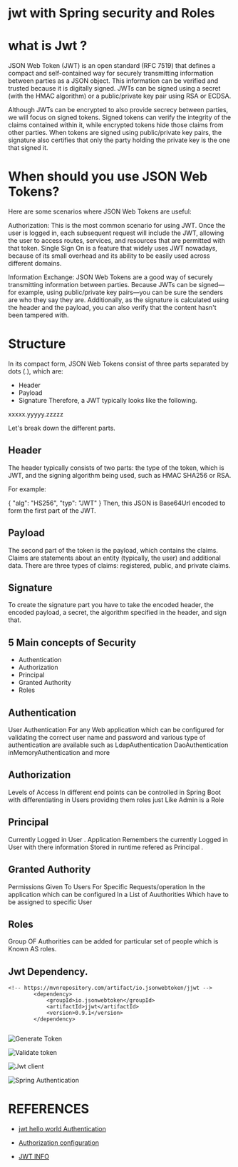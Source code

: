 # jwt with Spring security and Roles

# what is Jwt ?
JSON Web Token (JWT) is an open standard (RFC 7519) that defines a compact and self-contained way for securely transmitting information between parties as a JSON object. This information can be verified and trusted because it is digitally signed. JWTs can be signed using a secret (with the HMAC algorithm) or a public/private key pair using RSA or ECDSA.

Although JWTs can be encrypted to also provide secrecy between parties, we will focus on signed tokens. Signed tokens can verify the integrity of the claims contained within it, while encrypted tokens hide those claims from other parties. When tokens are signed using public/private key pairs, the signature also certifies that only the party holding the private key is the one that signed it.

# When should you use JSON Web Tokens?
Here are some scenarios where JSON Web Tokens are useful:

Authorization: This is the most common scenario for using JWT. Once the user is logged in, each subsequent request will include the JWT, allowing the user to access routes, services, and resources that are permitted with that token. Single Sign On is a feature that widely uses JWT nowadays, because of its small overhead and its ability to be easily used across different domains.

Information Exchange: JSON Web Tokens are a good way of securely transmitting information between parties. Because JWTs can be signed—for example, using public/private key pairs—you can be sure the senders are who they say they are. Additionally, as the signature is calculated using the header and the payload, you can also verify that the content hasn't been tampered with.

# Structure
In its compact form, JSON Web Tokens consist of three parts separated by dots (.), which are:

* Header
* Payload
* Signature
Therefore, a JWT typically looks like the following.

xxxxx.yyyyy.zzzzz

Let's break down the different parts.

## Header
The header typically consists of two parts: the type of the token, which is JWT, and the signing algorithm being used, such as HMAC SHA256 or RSA.

For example:

{
  "alg": "HS256",
  "typ": "JWT"
}
Then, this JSON is Base64Url encoded to form the first part of the JWT.

## Payload
The second part of the token is the payload, which contains the claims. Claims are statements about an entity (typically, the user) and additional data. There are three types of claims: registered, public, and private claims.


## Signature
To create the signature part you have to take the encoded header, the encoded payload, a secret, the algorithm specified in the header, and sign that.

## 5 Main concepts of Security

- Authentication
- Authorization
- Principal
- Granted Authority
- Roles
 
## **Authentication**

User Authentication For any Web application which can be configured for validating the correct user name and password
and various type of authentication are available such as 
LdapAuthentication
DaoAuthentication
inMemoryAuthentication
and more

## **Authorization**

Levels of Access In different end points can be controlled in Spring Boot with differentiating in Users providing them roles 
just Like Admin is a Role 
 


## **Principal**
Currently Logged in User . Application Remembers the currently Logged in User with there information Stored in runtime refered as Principal .


## **Granted Authority**

Permissions Given To Users For Specific Requests/operation In the application which can be configured In a List of Auuthorities Which have to be assigned to specific User 

## **Roles**
Group OF Authorities can be added for particular set of people which is Known AS roles.

## Jwt Dependency.
``` 
<!-- https://mvnrepository.com/artifact/io.jsonwebtoken/jjwt -->
		<dependency>
			<groupId>io.jsonwebtoken</groupId>
			<artifactId>jjwt</artifactId>
			<version>0.9.1</version>
		</dependency>
        
```

![Generate Token ](https://github.com/kapil0jaiswal/jwtSpringRoles/blob/main/Generate-Token.jpg)

![Validate token](https://github.com/kapil0jaiswal/jwtSpringRoles/blob/main/Validate-Token.jpg)


![Jwt client](https://github.com/kapil0jaiswal/jwtSpringRoles/blob/main/jwt-client.jpg)

![Spring Authentication](https://github.com/kapil0jaiswal/jwtSpringRoles/blob/main/spring%20authentication.png)

# REFERENCES
* [jwt hello world Authentication ](https://www.youtube.com/watch?v=p6MXb0GtXwg&t=892s)

* [Authorization configuration ](https://www.youtube.com/watch?v=payxWrmF_0k)

* [JWT INFO](https://jwt.io/introduction/)
